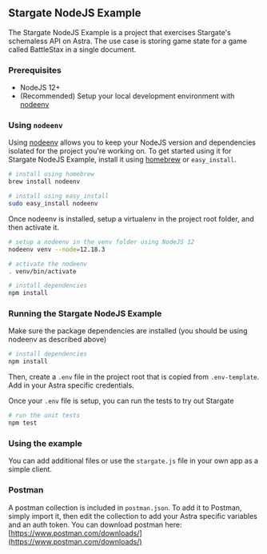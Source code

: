 ## Stargate NodeJS Example

The Stargate NodeJS Example is a project that exercises Stargate's schemaless API on Astra. The
use case is storing game state for a game called BattleStax in a single document.

### Prerequisites
-  NodeJS 12+
-  (Recommended) Setup your local development environment with [nodeenv](#nodeenv)

### Using `nodeenv`

Using [nodeenv](https://github.com/ekalinin/nodeenv) allows you to keep your NodeJS version and dependencies isolated for the project you're 
working on. To get started using it for Stargate NodeJS Example, install it using [homebrew](https://formulae.brew.sh/formula/nodeenv) or `easy_install`.
```sh
# install using homebrew
brew install nodeenv

# install using easy_install
sudo easy_install nodeenv
```

Once nodeenv is installed, setup a virtualenv in the project root folder, and then activate it.
```sh
# setup a nodeenv in the venv folder using NodeJS 12
nodeenv venv --node=12.18.3

# activate the nodeenv
. venv/bin/activate

# install dependencies
npm install
```

### Running the Stargate NodeJS Example

Make sure the package dependencies are installed (you should be using nodeenv as described above)
```sh
# install dependencies
npm install
```

Then, create a `.env` file in the project root that is copied from `.env-template`. Add in your Astra specific credentials.

Once your `.env` file is setup, you can run the tests to try out Stargate
```sh
# run the unit tests
npm test
```

### Using the example

You can add additional files or use the `stargate.js` file in your own app as a simple client.

### Postman

A postman collection is included in `postman.json`. To add it to Postman, simply import it, then edit the collection to add 
your Astra specific variables and an auth token. You can download postman here: 
[https://www.postman.com/downloads/](https://www.postman.com/downloads/)
